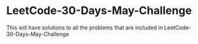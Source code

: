 # LeetCode-30-Days-May-Challenge
This will have solutions to all the problems that are included in LeetCode-30-Days-May-Challenge
